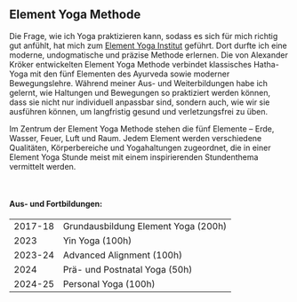 ## Element Yoga Methode

Die Frage, wie ich Yoga praktizieren kann, sodass es sich für mich richtig gut anfühlt, hat mich zum [Element Yoga Institut](https://elementyoga.de/) geführt. Dort durfte ich eine moderne, undogmatische und präzise Methode erlernen. Die von Alexander Kröker entwickelten Element Yoga Methode verbindet klassisches Hatha-Yoga mit den fünf Elementen des Ayurveda sowie moderner Bewegungslehre. Während meiner Aus- und Weiterbildungen habe ich gelernt, wie Haltungen und Bewegungen so praktiziert werden können, dass sie nicht nur individuell anpassbar sind, sondern auch, wie wir sie ausführen können, um langfristig gesund und verletzungsfrei zu üben.

Im Zentrum der Element Yoga Methode stehen die fünf Elemente – Erde, Wasser, Feuer, Luft und Raum. Jedem Element werden verschiedene Qualitäten, Körperbereiche und Yogahaltungen zugeordnet, die in einer Element Yoga Stunde meist mit einem inspirierenden Stundenthema vermittelt werden.


<br>

#### Aus- und Fortbildungen:

|          |                                  |
|--------------|-------------------------------------|
| 2017-18      | Grundausbildung Element Yoga (200h) |
| 2023         | Yin Yoga (100h)                     |
| 2023-24      | Advanced Alignment (100h)           |
| 2024         | Prä- und Postnatal Yoga (50h)       |
| 2024-25      | Personal Yoga (100h)                |
